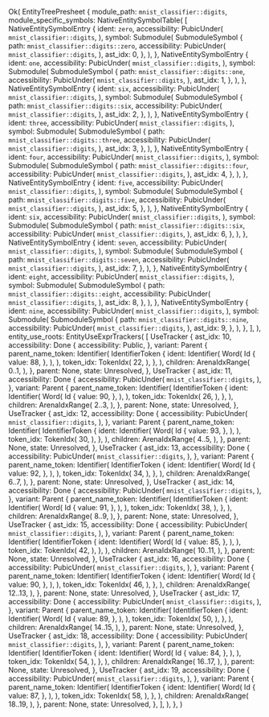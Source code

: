 Ok(
    EntityTreePresheet {
        module_path: `mnist_classifier::digits`,
        module_specific_symbols: NativeEntitySymbolTable(
            [
                NativeEntitySymbolEntry {
                    ident: `zero`,
                    accessibility: PubicUnder(
                        `mnist_classifier::digits`,
                    ),
                    symbol: Submodule(
                        SubmoduleSymbol {
                            path: `mnist_classifier::digits::zero`,
                            accessibility: PubicUnder(
                                `mnist_classifier::digits`,
                            ),
                            ast_idx: 0,
                        },
                    ),
                },
                NativeEntitySymbolEntry {
                    ident: `one`,
                    accessibility: PubicUnder(
                        `mnist_classifier::digits`,
                    ),
                    symbol: Submodule(
                        SubmoduleSymbol {
                            path: `mnist_classifier::digits::one`,
                            accessibility: PubicUnder(
                                `mnist_classifier::digits`,
                            ),
                            ast_idx: 1,
                        },
                    ),
                },
                NativeEntitySymbolEntry {
                    ident: `six`,
                    accessibility: PubicUnder(
                        `mnist_classifier::digits`,
                    ),
                    symbol: Submodule(
                        SubmoduleSymbol {
                            path: `mnist_classifier::digits::six`,
                            accessibility: PubicUnder(
                                `mnist_classifier::digits`,
                            ),
                            ast_idx: 2,
                        },
                    ),
                },
                NativeEntitySymbolEntry {
                    ident: `three`,
                    accessibility: PubicUnder(
                        `mnist_classifier::digits`,
                    ),
                    symbol: Submodule(
                        SubmoduleSymbol {
                            path: `mnist_classifier::digits::three`,
                            accessibility: PubicUnder(
                                `mnist_classifier::digits`,
                            ),
                            ast_idx: 3,
                        },
                    ),
                },
                NativeEntitySymbolEntry {
                    ident: `four`,
                    accessibility: PubicUnder(
                        `mnist_classifier::digits`,
                    ),
                    symbol: Submodule(
                        SubmoduleSymbol {
                            path: `mnist_classifier::digits::four`,
                            accessibility: PubicUnder(
                                `mnist_classifier::digits`,
                            ),
                            ast_idx: 4,
                        },
                    ),
                },
                NativeEntitySymbolEntry {
                    ident: `five`,
                    accessibility: PubicUnder(
                        `mnist_classifier::digits`,
                    ),
                    symbol: Submodule(
                        SubmoduleSymbol {
                            path: `mnist_classifier::digits::five`,
                            accessibility: PubicUnder(
                                `mnist_classifier::digits`,
                            ),
                            ast_idx: 5,
                        },
                    ),
                },
                NativeEntitySymbolEntry {
                    ident: `six`,
                    accessibility: PubicUnder(
                        `mnist_classifier::digits`,
                    ),
                    symbol: Submodule(
                        SubmoduleSymbol {
                            path: `mnist_classifier::digits::six`,
                            accessibility: PubicUnder(
                                `mnist_classifier::digits`,
                            ),
                            ast_idx: 6,
                        },
                    ),
                },
                NativeEntitySymbolEntry {
                    ident: `seven`,
                    accessibility: PubicUnder(
                        `mnist_classifier::digits`,
                    ),
                    symbol: Submodule(
                        SubmoduleSymbol {
                            path: `mnist_classifier::digits::seven`,
                            accessibility: PubicUnder(
                                `mnist_classifier::digits`,
                            ),
                            ast_idx: 7,
                        },
                    ),
                },
                NativeEntitySymbolEntry {
                    ident: `eight`,
                    accessibility: PubicUnder(
                        `mnist_classifier::digits`,
                    ),
                    symbol: Submodule(
                        SubmoduleSymbol {
                            path: `mnist_classifier::digits::eight`,
                            accessibility: PubicUnder(
                                `mnist_classifier::digits`,
                            ),
                            ast_idx: 8,
                        },
                    ),
                },
                NativeEntitySymbolEntry {
                    ident: `nine`,
                    accessibility: PubicUnder(
                        `mnist_classifier::digits`,
                    ),
                    symbol: Submodule(
                        SubmoduleSymbol {
                            path: `mnist_classifier::digits::nine`,
                            accessibility: PubicUnder(
                                `mnist_classifier::digits`,
                            ),
                            ast_idx: 9,
                        },
                    ),
                },
            ],
        ),
        entity_use_roots: EntityUseExprTrackers(
            [
                UseTracker {
                    ast_idx: 10,
                    accessibility: Done {
                        accessibility: Public,
                    },
                    variant: Parent {
                        parent_name_token: Identifier(
                            IdentifierToken {
                                ident: Identifier(
                                    Word(
                                        Id {
                                            value: 88,
                                        },
                                    ),
                                ),
                                token_idx: TokenIdx(
                                    22,
                                ),
                            },
                        ),
                        children: ArenaIdxRange(
                            0..1,
                        ),
                    },
                    parent: None,
                    state: Unresolved,
                },
                UseTracker {
                    ast_idx: 11,
                    accessibility: Done {
                        accessibility: PubicUnder(
                            `mnist_classifier::digits`,
                        ),
                    },
                    variant: Parent {
                        parent_name_token: Identifier(
                            IdentifierToken {
                                ident: Identifier(
                                    Word(
                                        Id {
                                            value: 90,
                                        },
                                    ),
                                ),
                                token_idx: TokenIdx(
                                    26,
                                ),
                            },
                        ),
                        children: ArenaIdxRange(
                            2..3,
                        ),
                    },
                    parent: None,
                    state: Unresolved,
                },
                UseTracker {
                    ast_idx: 12,
                    accessibility: Done {
                        accessibility: PubicUnder(
                            `mnist_classifier::digits`,
                        ),
                    },
                    variant: Parent {
                        parent_name_token: Identifier(
                            IdentifierToken {
                                ident: Identifier(
                                    Word(
                                        Id {
                                            value: 93,
                                        },
                                    ),
                                ),
                                token_idx: TokenIdx(
                                    30,
                                ),
                            },
                        ),
                        children: ArenaIdxRange(
                            4..5,
                        ),
                    },
                    parent: None,
                    state: Unresolved,
                },
                UseTracker {
                    ast_idx: 13,
                    accessibility: Done {
                        accessibility: PubicUnder(
                            `mnist_classifier::digits`,
                        ),
                    },
                    variant: Parent {
                        parent_name_token: Identifier(
                            IdentifierToken {
                                ident: Identifier(
                                    Word(
                                        Id {
                                            value: 92,
                                        },
                                    ),
                                ),
                                token_idx: TokenIdx(
                                    34,
                                ),
                            },
                        ),
                        children: ArenaIdxRange(
                            6..7,
                        ),
                    },
                    parent: None,
                    state: Unresolved,
                },
                UseTracker {
                    ast_idx: 14,
                    accessibility: Done {
                        accessibility: PubicUnder(
                            `mnist_classifier::digits`,
                        ),
                    },
                    variant: Parent {
                        parent_name_token: Identifier(
                            IdentifierToken {
                                ident: Identifier(
                                    Word(
                                        Id {
                                            value: 91,
                                        },
                                    ),
                                ),
                                token_idx: TokenIdx(
                                    38,
                                ),
                            },
                        ),
                        children: ArenaIdxRange(
                            8..9,
                        ),
                    },
                    parent: None,
                    state: Unresolved,
                },
                UseTracker {
                    ast_idx: 15,
                    accessibility: Done {
                        accessibility: PubicUnder(
                            `mnist_classifier::digits`,
                        ),
                    },
                    variant: Parent {
                        parent_name_token: Identifier(
                            IdentifierToken {
                                ident: Identifier(
                                    Word(
                                        Id {
                                            value: 85,
                                        },
                                    ),
                                ),
                                token_idx: TokenIdx(
                                    42,
                                ),
                            },
                        ),
                        children: ArenaIdxRange(
                            10..11,
                        ),
                    },
                    parent: None,
                    state: Unresolved,
                },
                UseTracker {
                    ast_idx: 16,
                    accessibility: Done {
                        accessibility: PubicUnder(
                            `mnist_classifier::digits`,
                        ),
                    },
                    variant: Parent {
                        parent_name_token: Identifier(
                            IdentifierToken {
                                ident: Identifier(
                                    Word(
                                        Id {
                                            value: 90,
                                        },
                                    ),
                                ),
                                token_idx: TokenIdx(
                                    46,
                                ),
                            },
                        ),
                        children: ArenaIdxRange(
                            12..13,
                        ),
                    },
                    parent: None,
                    state: Unresolved,
                },
                UseTracker {
                    ast_idx: 17,
                    accessibility: Done {
                        accessibility: PubicUnder(
                            `mnist_classifier::digits`,
                        ),
                    },
                    variant: Parent {
                        parent_name_token: Identifier(
                            IdentifierToken {
                                ident: Identifier(
                                    Word(
                                        Id {
                                            value: 89,
                                        },
                                    ),
                                ),
                                token_idx: TokenIdx(
                                    50,
                                ),
                            },
                        ),
                        children: ArenaIdxRange(
                            14..15,
                        ),
                    },
                    parent: None,
                    state: Unresolved,
                },
                UseTracker {
                    ast_idx: 18,
                    accessibility: Done {
                        accessibility: PubicUnder(
                            `mnist_classifier::digits`,
                        ),
                    },
                    variant: Parent {
                        parent_name_token: Identifier(
                            IdentifierToken {
                                ident: Identifier(
                                    Word(
                                        Id {
                                            value: 84,
                                        },
                                    ),
                                ),
                                token_idx: TokenIdx(
                                    54,
                                ),
                            },
                        ),
                        children: ArenaIdxRange(
                            16..17,
                        ),
                    },
                    parent: None,
                    state: Unresolved,
                },
                UseTracker {
                    ast_idx: 19,
                    accessibility: Done {
                        accessibility: PubicUnder(
                            `mnist_classifier::digits`,
                        ),
                    },
                    variant: Parent {
                        parent_name_token: Identifier(
                            IdentifierToken {
                                ident: Identifier(
                                    Word(
                                        Id {
                                            value: 87,
                                        },
                                    ),
                                ),
                                token_idx: TokenIdx(
                                    58,
                                ),
                            },
                        ),
                        children: ArenaIdxRange(
                            18..19,
                        ),
                    },
                    parent: None,
                    state: Unresolved,
                },
            ],
        ),
    },
)
